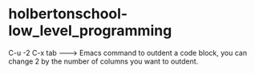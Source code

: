 # holbertonschool-low_level_programming
C-u -2 C-x tab ---> Emacs command to outdent a code block, you can change 2 by the number of columns you want to outdent.